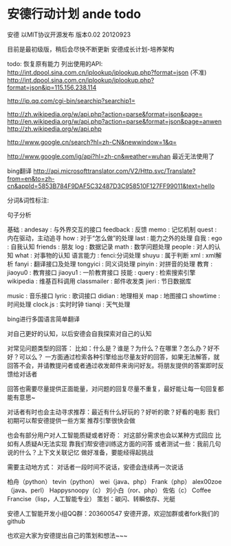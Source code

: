 安德行动计划 ande todo
========



安德 以MIT协议开源发布
版本0.02  20120923

目前是最初级版，稍后会尽快不断更新
安德成长计划-培养架构

todo:
恢复原有能力
列出使用的API:
http://int.dpool.sina.com.cn/iplookup/iplookup.php?format=json
(不准)
http://int.dpool.sina.com.cn/iplookup/iplookup.php?format=json&ip=115.156.238.114

http://ip.qq.com/cgi-bin/searchip?searchip1=

http://zh.wikipedia.org/w/api.php?action=parse&format=json&page=
http://en.wikipedia.org/w/api.php?action=parse&format=json&page=anwen
http://zh.wikipedia.org/w/api.php

http://www.google.cn/search?hl=zh-CN&newwindow=1&q=

http://www.google.com/ig/api?hl=zh-cn&weather=wuhan
最近无法使用了

bing翻译
http://api.microsofttranslator.com/V2/Http.svc/Translate?from=en&to=zh-cn&appId=5853B784F9DAF5C32487D3C958510F127FF99011&text=hello

分词&词性标注:

句子分析

基础 : 
andesay : 与外界交互的接口
feedback : 反馈
memo : 记忆机制
quest : 内在驱动，主动追寻
how : 对于“怎么做”的处理  last : 能力之外的处理
自我 : 
ego : 自我认知
friends : 朋友
log : 数据记录    math : 数学问题处理
people : 对人的认知    what : 对事物的认知
语言能力 : 
fenci:分词处理    shuyu : 属于判断    xml : xml解析
fanyi : 翻译接口及处理    tongyici : 同义词处理
pinyin : 对拼音的处理
教育 : 
jiaoyu0 : 教育接口    jiaoyu1 : 一阶教育接口
技能 : 
query : 检索搜索引擎    wikipedia : 维基百科调用
classmailer : 邮件收发类    jieri : 节日数据库

music : 音乐接口    lyric : 歌词接口
didian : 地理相关    map : 地图接口
showtime : 时间处理    clock.js : 实时时钟
tianqi : 天气处理






bing进行多国语言简单翻译

对自己更好的认知，以后安德会自我探索对自己的认知

对常见问题类型的回答：
比如：什么是？谁是？为什么？在哪里？怎么办？好不好？可以么？
一方面通过检索各种引擎给出尽量友好的回答，如果无法解答，就回答不会，并请教提问者或者通过收发邮件来询问好友。将朋友提供的答案即时反馈给对话者

回答也需要尽量提供正面能量，对问题的回复尽量不重复，最好能让每一句回复都能有意思~

对话者有时也会主动寻求推荐：最近有什么好玩的？好听的歌？好看的电影
我们初期可以帮安德提供一些方案
推荐引擎很快会做

也会有部分用户对人工智能质疑或者好奇：
对这部分需求也会以某种方式回应
比如有人质疑AI无法实现
靠我们帮安德训练这方面的问答
或者测试一些：我前几句说的什么？上下文关联记忆
做好准备，要能经得起挑战


需要主动地方式：
对话者一段时间不说话，安德会连续再一次说话

柏舟（python）
tevin（python）
wei（java、php）
Frank（php）
alex00zoe（java、perl）
Happysnoopy（c）
刘小白（ror、php）
佐佑（c）
Coffee
Francise（lisp，人工智能专业）
策划：碳闪、转瞬依存、光艇

安德人工智能开发小组QQ群：203600547
安德开源，欢迎加群或者fork我们的github

也欢迎大家为安德提出自己的策划和想法~~~